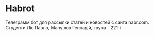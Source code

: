# Habrot
Телеграмм бот для рассылки статей и новостей с сайта habr.com.
Студенти Ліс Павло, Мануілов Геннадій, група - 221-і
